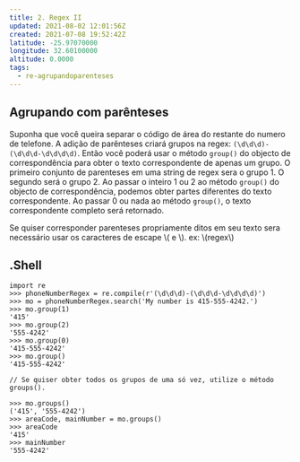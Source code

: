 ```yaml
---
title: 2. Regex II
updated: 2021-08-02 12:01:56Z
created: 2021-07-08 19:52:42Z
latitude: -25.97070000
longitude: 32.60100000
altitude: 0.0000
tags:
  - re-agrupandoparenteses
---
```


## Agrupando com parênteses

Suponha que você queira separar o código de área do restante do numero de telefone. A adição de parênteses criará grupos na regex: `(\d\d\d)-(\d\d\d-\d\d\d\d)`. Então você poderá usar o método `group()` do objecto de correspondência para obter o texto correspondente de apenas um grupo.
O primeiro conjunto de parenteses em uma string de regex sera o grupo 1. O segundo será o grupo 2. Ao passar o inteiro 1 ou 2 ao método `group()` do objecto de correspondência, podemos obter partes diferentes do texto correspondente. Ao passar 0 ou nada ao método `group()`, o texto correspondente completo será retornado.

Se quiser corresponder parenteses propriamente ditos em seu texto sera necessário usar os caracteres de escape \\( e \\).
ex: \\(regex\\)

## .Shell

```
import re 
>>> phoneNumberRegex = re.compile(r'(\d\d\d)-(\d\d\d-\d\d\d\d)') 
>>> mo = phoneNumberRegex.search('My number is 415-555-4242.') 
>>> mo.group(1) 
'415' 
>>> mo.group(2) 
'555-4242' 
>>> mo.group(0) 
'415-555-4242' 
>>> mo.group() 
'415-555-4242' 

// Se quiser obter todos os grupos de uma só vez, utilize o método groups(). 

>>> mo.groups() 
('415', '555-4242') 
>>> areaCode, mainNumber = mo.groups() 
>>> areaCode 
'415' 
>>> mainNumber 
'555-4242'
```